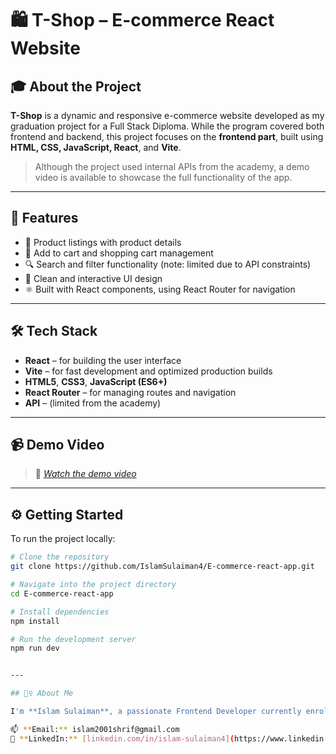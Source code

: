 # 🛍️ T-Shop – E-commerce React Website

## 🎓 About the Project

**T-Shop** is a dynamic and responsive e-commerce website developed as my graduation project for a Full Stack Diploma. While the program covered both frontend and backend, this project focuses on the **frontend part**, built using **HTML, CSS, JavaScript, React**, and **Vite**.

> Although the project used internal APIs from the academy, a demo video is available to showcase the full functionality of the app.

---

## 🚀 Features

- 🛒 Product listings with product details  
- 🧾 Add to cart and shopping cart management  
- 🔍 Search and filter functionality (note: limited due to API constraints)  
- 💬 Clean and interactive UI design  
- ⚛️ Built with React components, using React Router for navigation  

---

## 🛠️ Tech Stack

- **React** – for building the user interface  
- **Vite** – for fast development and optimized production builds  
- **HTML5**, **CSS3**, **JavaScript (ES6+)**  
- **React Router** – for managing routes and navigation  
- **API** – (limited from the academy)  

---

## 📹 Demo Video

> 🎥 *[Watch the demo video](https://drive.google.com/file/d/1I0dcp0gxwvAQBc_jh1xdYn4598N1_DlS/view?usp=drive_link)*

---

## ⚙️ Getting Started

To run the project locally:

```bash
# Clone the repository
git clone https://github.com/IslamSulaiman4/E-commerce-react-app.git

# Navigate into the project directory
cd E-commerce-react-app

# Install dependencies
npm install

# Run the development server
npm run dev


---

## 🙋‍♀️ About Me

I'm **Islam Sulaiman**, a passionate Frontend Developer currently enrolled in the **Udacity Nanodegree – Frontend Track**. I enjoy building accessible, responsive, and user-friendly web applications, and I'm always eager to learn and grow in the field of web development.

📫 **Email:** islam2001shrif@gmail.com  
🔗 **LinkedIn:** [linkedin.com/in/islam-sulaiman4](https://www.linkedin.com/in/islam-sulaiman4)

